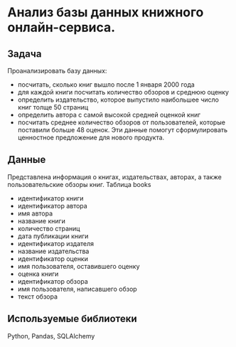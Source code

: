 # Анализ базы данных книжного онлайн-сервиса.

## Задача
Проанализировать базу данных: 
- посчитать, сколько книг вышло после 1 января 2000 года
- для каждой книги посчитать количество обзоров и среднюю оценку
- определить издательство, которое выпустило наибольшее число книг толще 50 страниц
- определить автора с самой высокой средней оценкой книг
- посчитать среднее количество обзоров от пользователей, которые поставили больше 48 оценок.
Эти данные помогут сформулировать ценностное предложение для нового продукта.
## Данные
Представлена информация о книгах, издательствах, авторах, а также пользовательские обзоры книг. 
Таблица books

- идентификатор книги
- идентификатор автора
- имя автора
- название книги
- количество страниц
- дата публикации книги
- идентификатор издателя
- название издательства
- идентификатор оценки
- имя пользователя, оставившего оценку
- оценка книги
- идентификатор обзора
- имя пользователя, написавшего обзор
- текст обзора
  
## Используемые библиотеки
Python, Pandas, SQLAlchemy
